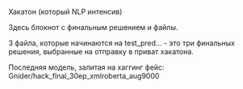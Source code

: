 Хакатон (который NLP интенсив)

Здесь блокнот с финальным решением и файлы.

3 файла, которые начинаются на test_pred... - это три финальных решения, выбранные на отправку в приват хакатона.

Последняя модель, залитая на хаггинг фейс: Gnider/hack_final_30ep_xmlroberta_aug9000
